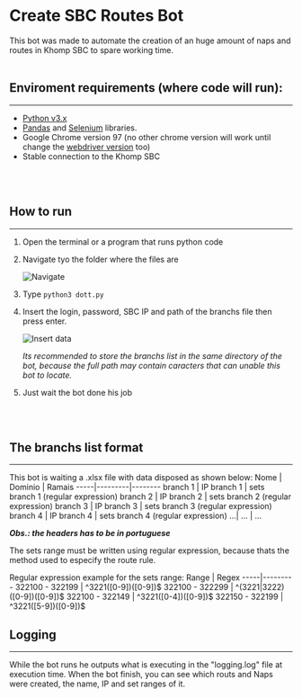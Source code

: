 # Create SBC Routes Bot

This bot was made to automate the creation of an huge amount of naps and routes in Khomp SBC to spare working time. 
<br>
<br>
## Enviroment requirements (where code will run):
---
* [Python v3.x](https://www.python.org/downloads/)
* [Pandas](https://pandas.pydata.org/) and [Selenium](https://pypi.org/project/selenium/) libraries.
* Google Chrome version 97 (no other chrome version will work until change the [webdriver version](https://chromedriver.chromium.org/downloads) too)
* Stable connection to the Khomp SBC
<br>
<br>

## How to run
---
1. Open the terminal or a program that runs python code
2. Navigate tyo the folder where the files are

    ![Navigate](https://i.pinimg.com/originals/2a/32/ef/2a32ef1b9df94a6ee72594bd9cf14545.jpg)

3. Type ``python3 dott.py``
4. Insert the login, password, SBC IP and path of the branchs file then press enter.

    ![Insert data](https://i.pinimg.com/originals/b6/73/57/b67357d12d6b5b6693f13e89aa0f8966.jpg)
    
    _Its recommended to store the branchs list in the same directory of the bot, because the full path may contain caracters that can unable this bot to locate._
5. Just wait the bot done his job
<br>
<br>

## The branchs list format
---
This bot is waiting a .xlsx file with data disposed as shown below:
Nome | Dominio | Ramais
-----|---------|--------
branch 1 | IP branch 1 | sets branch 1 (regular expression)
branch 2 | IP branch 2 | sets branch 2 (regular expression)
branch 3 | IP branch 3 | sets branch 3 (regular expression)
branch 4 | IP branch 4 | sets branch 4 (regular expression)
...| ... | ...

_**Obs.: the headers has to be in portuguese**_

The sets range must be written using regular expression, because thats the method used to especify the route rule.

Regular expression example for the sets range:
Range | Regex 
-----|---------
322100 - 322199 | ^3221([0-9])([0-9])$
322100 - 322299 | ^(3221\|3222)([0-9])([0-9])$
322100 - 322149 | ^3221([0-4])([0-9])$
322150 - 322199 | ^3221([5-9])([0-9])$

## Logging
---
While the bot runs he outputs what is executing in the "logging.log" file at execution time. When the bot finish, you can see which routs and Naps were created, the name, IP and set ranges of it.
